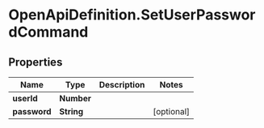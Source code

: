# OpenApiDefinition.SetUserPasswordCommand

## Properties

Name | Type | Description | Notes
------------ | ------------- | ------------- | -------------
**userId** | **Number** |  | 
**password** | **String** |  | [optional] 


